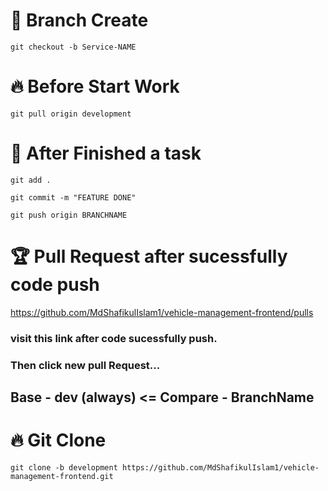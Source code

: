 # 🔗 Branch Create 
``` git checkout -b Service-NAME ```

# 🔥 Before Start Work

``` git pull origin development ```

# 📗 After Finished a task
``` git add . ```

``` git commit -m "FEATURE DONE" ```

``` git push origin BRANCHNAME ```

# 🏆 Pull Request after sucessfully code push

https://github.com/MdShafikulIslam1/vehicle-management-frontend/pulls

### visit this link after code sucessfully push. 
### Then click new pull Request...
## Base - dev (always) <= Compare - BranchName

# 🔥 Git Clone

``` git clone -b development https://github.com/MdShafikulIslam1/vehicle-management-frontend.git ```
